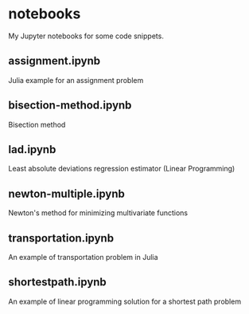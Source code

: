 # notebooks

My Jupyter notebooks for some code snippets.

## assignment.ipynb

Julia example for an assignment problem

## bisection-method.ipynb

Bisection method

## lad.ipynb

Least absolute deviations regression estimator (Linear Programming)

## newton-multiple.ipynb

Newton's method for minimizing multivariate functions


## transportation.ipynb

An example of transportation problem in Julia

## shortestpath.ipynb

An example of linear programming solution for a shortest path problem



